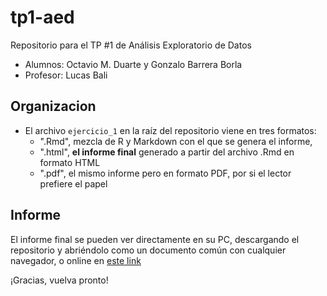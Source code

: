 # tp1-aed
Repositorio para el TP #1 de Análisis Exploratorio de Datos

* Alumnos: Octavio M. Duarte y Gonzalo Barrera Borla
* Profesor: Lucas Bali

## Organizacion
* El archivo `ejercicio_1` en la raíz del repositorio viene en tres formatos:
  * ".Rmd", mezcla de R y Markdown con el que se genera el informe,
  * ".html", **el informe final** generado a partir del archivo .Rmd en formato HTML
  * ".pdf", el mismo informe pero en formato PDF, por si el lector prefiere el papel
  
  
## Informe
El informe final se pueden ver directamente en su PC, descargando el repositorio y abriéndolo como un documento común con cualquier navegador, o online en [este link](http://htmlpreview.github.io/?https://github.com/capitantoto/tp1-aed/blob/master/ejercicio_1.html)

¡Gracias, vuelva pronto!
